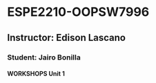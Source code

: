 # ESPE2210-OOPSW7996
## Instructor: Edison Lascano
### Student: Jairo Bonilla
#### WORKSHOPS Unit 1
